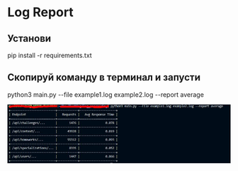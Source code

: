 # Log Report

## Установи

pip install -r requirements.txt

## Скопируй команду в терминал и запусти
python3 main.py --file example1.log example2.log --report average

![alt text](Снимок.JPG)
